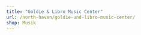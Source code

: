 ```yaml
---
title: "Goldie & Libro Music Center"
url: /north-haven/goldie-und-libro-music-center/
shop: Musik
---
```

